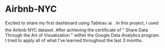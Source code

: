 # Airbnb-NYC
Excited to share my first dashboard using Tableau 📊 . In this project, I used the Airbnb NYC dataset.
After achieving the certificate of " Share Data Through the Art of Visualization " within the Google Data Analytics program.
I tried to apply all of what I've learned throughout the last 3 months.
